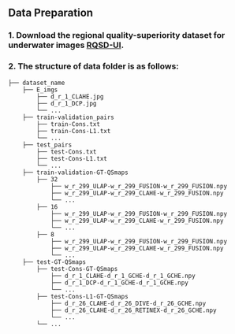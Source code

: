 ## Data Preparation
### 1. Download the regional quality-superiority dataset for underwater images [RQSD-UI](https://drive.google.com/file/d/1lWDnqBhmmMM3qL-PAWRHoy3w1wzmM4fk/view?usp=sharing).

### 2. The structure of data folder is as follows:
```
├── dataset_name
    ├── E_imgs
        ├── d_r_1_CLAHE.jpg
        ├── d_r_1_DCP.jpg
        └── ...
    ├── train-validation_pairs
        ├── train-Cons.txt
        ├── train-Cons-L1.txt
        └── ...
    ├── test_pairs
        ├── test-Cons.txt
        ├── test-Cons-L1.txt
        └── ...
    ├── train-validation-GT-QSmaps
        ├── 32
            ├── w_r_299_ULAP-w_r_299_FUSION-w_r_299_FUSION.npy
            ├── w_r_299_ULAP-w_r_299_CLAHE-w_r_299_FUSION.npy
            └── ...
        ├── 16
            ├── w_r_299_ULAP-w_r_299_FUSION-w_r_299_FUSION.npy
            ├── w_r_299_ULAP-w_r_299_CLAHE-w_r_299_FUSION.npy
            └── ...
        ├── 8
            ├── w_r_299_ULAP-w_r_299_FUSION-w_r_299_FUSION.npy
            ├── w_r_299_ULAP-w_r_299_CLAHE-w_r_299_FUSION.npy
            └── ...    
    ├── test-GT-QSmaps
        ├── test-Cons-GT-QSmaps
            ├── d_r_1_CLAHE-d_r_1_GCHE-d_r_1_GCHE.npy
            ├── d_r_1_DCP-d_r_1_GCHE-d_r_1_GCHE.npy
            └── ...
        ├── test-Cons-L1-GT-QSmaps
            ├── d_r_26_CLAHE-d_r_26_DIVE-d_r_26_GCHE.npy
            ├── d_r_26_CLAHE-d_r_26_RETINEX-d_r_26_GCHE.npy
            └── ...
        └── ...

```


